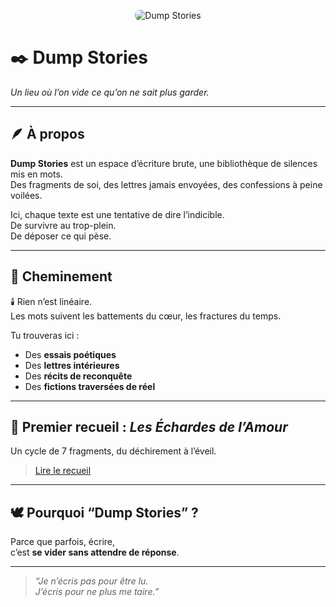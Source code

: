 <p align="center">
  <img src="./images/banner-dump-stories.png" alt="Dump Stories" style="max-width: 100%; border-radius: 8px;">
</p>

# ✒️ Dump Stories

_Un lieu où l’on vide ce qu’on ne sait plus garder._

---

## 🪶 À propos

**Dump Stories** est un espace d’écriture brute, une bibliothèque de silences mis en mots.  
Des fragments de soi, des lettres jamais envoyées, des confessions à peine voilées.

Ici, chaque texte est une tentative de dire l’indicible.  
De survivre au trop-plein.  
De déposer ce qui pèse.

---

## 🧭 Cheminement

🕯️ Rien n’est linéaire.  
Les mots suivent les battements du cœur, les fractures du temps.

Tu trouveras ici :
- Des **essais poétiques**
- Des **lettres intérieures**
- Des **récits de reconquête**
- Des **fictions traversées de réel**

---

## 📘 Premier recueil : _Les Échardes de l’Amour_

Un cycle de 7 fragments, du déchirement à l’éveil.

> [Lire le recueil](./stories/les-echardes-de-lamour/index.md)

---

## 🕊️ Pourquoi “Dump Stories” ?

Parce que parfois, écrire,  
c’est **se vider sans attendre de réponse**.

---

> *“Je n’écris pas pour être lu.  
> J’écris pour ne plus me taire.”*
